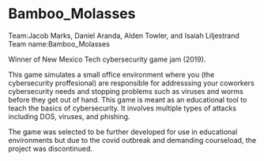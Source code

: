 # Bamboo_Molasses
Team:Jacob Marks, Daniel Aranda, Alden Towler, and Isaiah Liljestrand
Team name:Bamboo_Molasses

Winner of New Mexico Tech cybersecurity game jam (2019).

This game simulates a small office environment where you (the cybersecurity proffesional) are responsible for addresssing your coworkers cybersecurity needs and stopping problems such as viruses and worms before they get out of hand. This game is meant as an educational tool to teach the basics of cybersecurity. It involves multiple types of attacks including DOS, viruses, and phishing.

The game was selected to be further developed for use in educational environments but due to the covid outbreak and demanding courseload, the project was discontinued.
